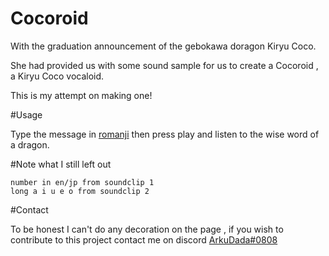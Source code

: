 # Cocoroid
With the graduation announcement of the gebokawa doragon Kiryu Coco.

She had provided us with some sound sample for us to create a Cocoroid , a Kiryu Coco vocaloid.

This is my attempt on making one!

#Usage

Type the message in [romanji](https://en.wikipedia.org/wiki/Romanization_of_Japanese) then press play and listen to the wise word of a dragon.

#Note
what I still left out

    number in en/jp from soundclip 1
    long a i u e o from soundclip 2

#Contact

To be honest I can't do any decoration on the page , if you wish to contribute to this project contact me on discord [ArkuDada#0808](https://discordapp.com/users/217305983871877121)